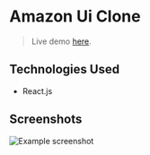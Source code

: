 # Amazon Ui Clone
> Live demo [here](https://clone-23274.web.app). <!-- If you have the project hosted somewhere, include the link here. -->

## Technologies Used
- React.js

## Screenshots
![Example screenshot](https://portfoliomohak.web.app/static/media/amazon.7e90e953.png)
<!-- If you have screenshots you'd like to share, include them here. -->



